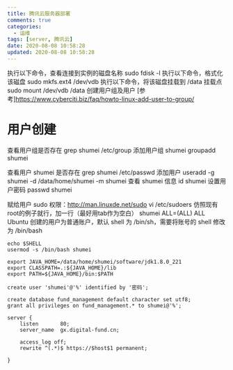 ```yaml
---
title: 腾讯云服务器部署
comments: true
categories:
  - 运维
tags: [server, 腾讯云]
date: 2020-08-08 10:58:28
updated: 2020-08-08 10:58:28
---
```


执行以下命令，查看连接到实例的磁盘名称
sudo fdisk -l
执行以下命令，格式化该磁盘
sudo mkfs.ext4 /dev/vdb
执行以下命令，将该磁盘挂载到 /data 挂载点
sudo mount /dev/vdb /data
创建用户组及用户
[参考]https://www.cyberciti.biz/faq/howto-linux-add-user-to-group/

# 用户创建
查看用户组是否存在
grep shumei /etc/group
添加用户组 shumei
groupadd shumei

查看用户 shumei 是否存在
grep shumei /etc/passwd
添加用户
useradd -g shumei -d /data/home/shumei -m shumei
查看 shumei 信息
id shumei
设置用户密码
passwd shumei

赋给用户 sudo 权限：http://man.linuxde.net/sudo
vi /etc/sudoers
仿照现有root的例子就行，加一行（最好用tab作为空白）
shumei  ALL=(ALL)   ALL
Ubuntu 创建的用户为普通账户，默认 shell 为 /bin/sh，需要将账号的 shell 修改为 /bin/bash
```
echo $SHELL
usermod -s /bin/bash shumei
```

```
export JAVA_HOME=/data/home/shumei/software/jdk1.8.0_221
export CLASSPATH=.:${JAVA_HOME}/lib
export PATH=${JAVA_HOME}/bin:$PATH
```

```
create user 'shumei'@'%' identified by '密码';

create database fund_management default character set utf8;
grant all privileges on fund_management.* to shumei@'%';
```

```
server {
    listen       80;
    server_name  gx.digital-fund.cn;

    access_log off;
    rewrite ^(.*)$ https://$host$1 permanent;

}
```
